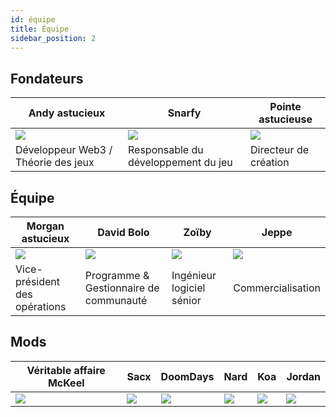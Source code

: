 ```yaml
---
id: équipe
title: Équipe
sidebar_position: 2
---
```


## Fondateurs

| Andy astucieux                      | Snarfy                              | Pointe astucieuse        |
| ----------------------------------- | ----------------------------------- | ------------------------ |
| ![](/img/NiftyAndy.png)             | ![](/img/snarfy.png)                | ![](/img/NiftySpike.png) |
| Développeur Web3 / Théorie des jeux | Responsable du développement du jeu | Directeur de création    |

## Équipe

| Morgan astucieux              | David Bolo                             | Zoïby                     | Jeppe               |
| ----------------------------- | -------------------------------------- | ------------------------- | ------------------- |
| ![](/img/NiftyMorgan.png)     | ![](/img/bolo.png)                     | ![](/img/zoiby.png)       | ![](/img/jeppe.png) |
| Vice-président des opérations | Programme & Gestionnaire de communauté | Ingénieur logiciel sénior | Commercialisation   |

## Mods

| Véritable affaire McKeel | Sacx               | DoomDays            | Nard               | Koa               | Jordan               |
| ------------------------ | ------------------ | ------------------- | ------------------ | ----------------- | -------------------- |
| ![](/img/realdeal.png)   | ![](/img/sacx.png) | ![](/img/doomy.png) | ![](/img/nard.png) | ![](/img/koa.png) | ![](/img/jordan.png) |
